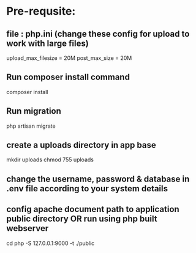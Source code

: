 # Pre-requsite: 
## file : php.ini (change these config for upload to work with large files)
upload_max_filesize = 20M
post_max_size = 20M

## Run composer install command
composer install

## Run migration
php artisan migrate

## create a uploads directory in app base 
mkdir uploads
chmod 755 uploads


## change the username, password & database in .env file according to your system details

## config apache document path to application public directory OR run using php built webserver
cd <app path> php -S 127.0.0.1:9000 -t ./public
